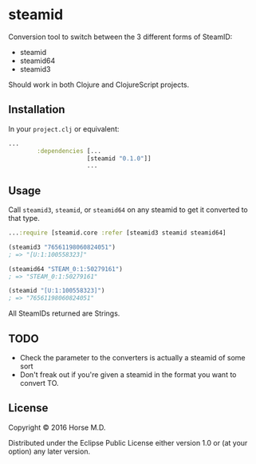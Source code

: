 # steamid

Conversion tool to switch between the 3 different forms of SteamID:

* steamid
* steamid64
* steamid3

Should work in both Clojure and ClojureScript projects.

## Installation

In your `project.clj` or equivalent:

```clojure
...
        :dependencies [...
                      [steamid "0.1.0"]]
                      ...
```

## Usage

Call `steamid3`, `steamid`, or `steamid64` on any steamid to get it converted to
that type.

```clojure
...:require [steamid.core :refer [steamid3 steamid steamid64]

(steamid3 "76561198060824051")
; => "[U:1:100558323]"

(steamid64 "STEAM_0:1:50279161")
; => "STEAM_0:1:50279161"

(steamid "[U:1:100558323]")
; => "76561198060824051"
```

All SteamIDs returned are Strings.

## TODO

* Check the parameter to the converters is actually a steamid of some sort
* Don't freak out if you're given a steamid in the format you want to convert TO.

## License

Copyright © 2016 Horse M.D.

Distributed under the Eclipse Public License either version 1.0 or (at
your option) any later version.
